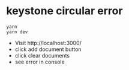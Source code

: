 # keystone circular error

```
yarn
yarn dev
```

- Visit http://localhost:3000/
- click add document button
- click clear documents
- see error in console
